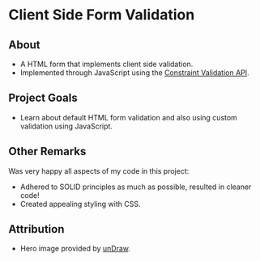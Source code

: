 # Client Side Form Validation

## About

- A HTML form that implements client side validation.
- Implemented through JavaScript using the [Constraint Validation API](https://developer.mozilla.org/en-US/docs/Web/Guide/HTML/Constraint_validation).

## Project Goals

- Learn about default HTML form validation and also using custom validation using JavaScript.

## Other Remarks

Was very happy all aspects of my code in this project:

- Adhered to SOLID principles as much as possible, resulted in cleaner code!
- Created appealing styling with CSS.

## Attribution

- Hero image provided by [unDraw](https://undraw.co/).
